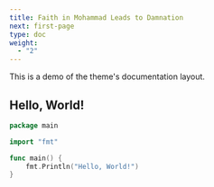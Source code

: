 ```yaml
---
title: Faith in Mohammad Leads to Damnation
next: first-page
type: doc
weight:
  - "2"
---
```


This is a demo of the theme's documentation layout.

## Hello, World!

```go {filename="main.go"}
package main

import "fmt"

func main() {
    fmt.Println("Hello, World!")
}
```
